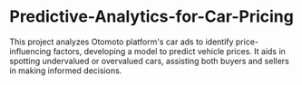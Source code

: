 # Predictive-Analytics-for-Car-Pricing
 This project analyzes Otomoto platform's car ads to identify price-influencing factors, developing a model to predict vehicle prices. It aids in spotting undervalued or overvalued cars, assisting both buyers and sellers in making informed decisions.
